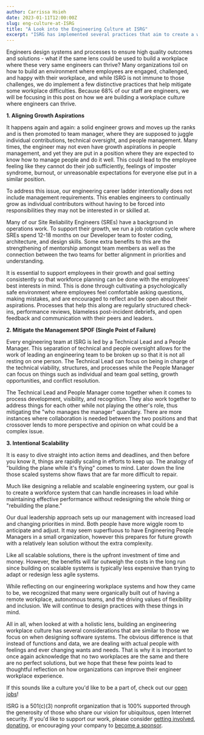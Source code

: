 ```yaml
---
author: Carrissa Hsieh
date: 2023-01-11T12:00:00Z
slug: eng-culture-at-ISRG
title: "A Look into the Engineering Culture at ISRG"
excerpt: "ISRG has implemented several practices that aim to create a workplace where engineers can thrive."
---
```


Engineers design systems and processes to ensure high quality outcomes and solutions - what if the same lens could be used to build a workplace where these very same engineers can thrive? Many organizations toil on how to build an environment where employees are engaged, challenged, and happy with their workplace, and while ISRG is not immune to those challenges, we do implement a few distinctive practices that help mitigate some workplace difficulties. Because 68% of our staff are engineers, we will be focusing in this post on how we are building a workplace culture where engineers can thrive.

**1. Aligning Growth Aspirations**

It happens again and again: a solid engineer grows and moves up the ranks and is then promoted to team manager, where they are supposed to juggle individual contributions, technical oversight, and people management. Many times, the engineer may not even have growth aspirations in people management, and yet they are put in a position where they are expected to know how to manage people and do it well. This could lead to the employee feeling like they cannot do their job sufficiently, feelings of imposter syndrome, burnout, or unreasonable expectations for everyone else put in a similar position.

To address this issue, our engineering career ladder intentionally does not include management requirements. This enables engineers to continually grow as individual contributors without having to be forced into responsibilities they may not be interested in or skilled at.

Many of our Site Reliability Engineers (SREs) have a background in operations work. To support their growth, we run a job rotation cycle where SREs spend 12-18 months on our Developer team to foster coding, architecture, and design skills. Some extra benefits to this are the strengthening of mentorship amongst team members as well as the connection between the two teams for better alignment in priorities and understanding.

It is essential to support employees in their growth and goal setting consistently so that workforce planning can be done with the employees' best interests in mind. This is done through cultivating a psychologically safe environment where employees feel comfortable asking questions, making mistakes, and are encouraged to reflect and be open about their aspirations. Processes that help this along are regularly structured check-ins, performance reviews, blameless post-incident debriefs, and open feedback and communication with their peers and leaders.

**2. Mitigate the Management SPOF (Single Point of Failure)**

Every engineering team at ISRG is led by a Technical Lead and a People Manager. This separation of technical and people oversight allows for the work of leading an engineering team to be broken up so that it is not all resting on one person. The Technical Lead can focus on being in charge of the technical viability, structures, and processes while the People Manager can focus on things such as individual and team goal setting, growth opportunities, and conflict resolution.

The Technical Lead and People Manager come together when it comes to process development, visibility, and recognition. They also work together to address things for each other while not playing the other's role, thus mitigating the "who manages the manager" quandary. There are more instances where collaboration is needed between the two positions and that crossover lends to more perspective and opinion on what could be a complex issue.

**3. Intentional Scalability**

It is easy to dive straight into action items and deadlines, and then before you know it, things are rapidly scaling in efforts to keep up. The analogy of "building the plane while it's flying" comes to mind. Later down the line those scaled systems show flaws that are far more difficult to repair.

Much like designing a reliable and scalable engineering system, our goal is to create a workforce system that can handle increases in load while maintaining effective performance without redesigning the whole thing or "rebuilding the plane."

Our dual leadership approach sets up our management with increased load and changing priorities in mind. Both people have more wiggle room to anticipate and adjust. It may seem superfluous to have Engineering People Managers in a small organization, however this prepares for future growth with a relatively lean solution without the extra complexity.

Like all scalable solutions, there is the upfront investment of time and money. However, the benefits will far outweigh the costs in the long run since building on scalable systems is typically less expensive than trying to adapt or redesign less agile systems.

While reflecting on our engineering workplace systems and how they came to be, we recognized that many were organically built out of having a remote workplace, autonomous teams, and the driving values of flexibility and inclusion. We will continue to design practices with these things in mind.

All in all, when looked at with a holistic lens, building an engineering workplace culture has several considerations that are similar to those we focus on when designing software systems. The obvious difference is that instead of functions and data, we are dealing with actual people with feelings and ever changing wants and needs. That is why it is important to once again acknowledge that no two workplaces are the same and there are no perfect solutions, but we hope that these few points lead to thoughtful reflection on how organizations can improve their engineer workplace experience.

If this sounds like a culture you'd like to be a part of, check out our [open jobs](https://www.abetterinternet.org/careers/)!

ISRG is a 501(c)(3) nonprofit organization that is 100% supported through the generosity of those who share our vision for ubiquitous, open Internet security. If you'd like to support our work, please consider [getting involved](https://www.abetterinternet.org/getinvolved/), [donating](https://www.abetterinternet.org/donate/), or encouraging your company to [become a sponsor](https://www.abetterinternet.org/sponsor/).
